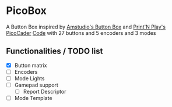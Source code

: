 # PicoBox 
A Button Box inspired by
 [Amstudio's Button Box](https://www.youtube.com/watch?v=Z7Sc4MJ8RPM) and
 [Print'N Play's PicoCader](https://www.youtube.com/watch?v=__QZQEOG6tA&list=PLCqMiPIJWEWBHHLyCWZHafTYt4dC371wn&index=10) 
 [Code](https://github.com/printnplay/PicoCader) 
 with 27 buttons and 5 encoders and 3 modes

 ## Functionalities / TODO list
- [x] Button matrix
- [ ] Encoders
- [ ] Mode Lights
- [ ] Gamepad support 
  - [ ] Report Descriptor
- [ ] Mode Template
